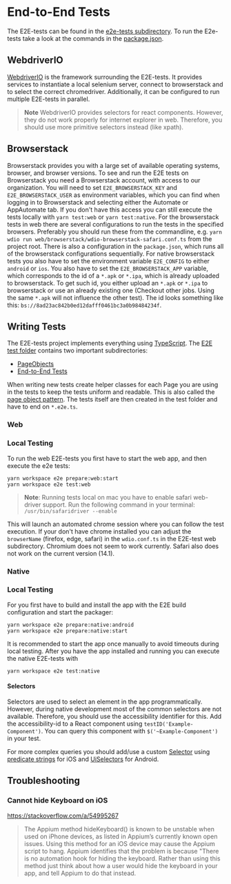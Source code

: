 # End-to-End Tests

The E2E-tests can be found in the [e2e-tests subdirectory](../e2e-tests).
To run the E2e-tests take a look at the commands in the [package.json](../e2e-tests/package.json).

## WebdriverIO

[WebdriverIO](https://webdriver.io/) is the framework surrounding the E2E-tests. It provides services to instantiate a local selenium server, connect to browserstack and to select the correct chromedriver. Additionally, it can be configured to run multiple E2E-tests in parallel.

> **Note**
> WebdriverIO provides selectors for react components. However, they do not work properly for internet explorer in web. Therefore, you should use more primitive selectors instead (like xpath).

## Browserstack

Browserstack provides you with a large set of available operating systems, browser, and browser versions.
To see and run the E2E tests on Browserstack you need a Browserstack account, with access to our organization.
You will need to set `E2E_BROWSERSTACK_KEY` and `E2E_BROWSERSTACK_USER` as environment variables, which you can find when logging in to Browserstack and selecting either the Automate or AppAutomate tab.
If you don't have this access you can still execute the tests locally with `yarn test:web` or `yarn test:native`.
For the browserstack tests in web there are several configurations to run the tests in the specified browsers. Preferably you should run these from the commandline, e.g. `yarn wdio run web/browserstack/wdio-browserstack-safari.conf.ts` from the project root. There is also a configuration in the `package.json`, which runs all of the browserstack configurations sequentially.
For native browserstack tests you also have to set the environment variable `E2E_CONFIG` to either `android` or `ios`.
You also have to set the `E2E_BROWSERSTACK_APP` variable, which corresponds to the id of a `*.apk` or `*.ipa`, which is already uploaded to browserstack.
To get such id, you either upload an `*.apk` or `*.ipa` to browserstack or use an already existing one (Checkout other jobs. Using the same `*.apk` will not influence the other test). The id looks something like this: `bs://8ad23ac842b0ed12dafff0461bc3a0b98484234f`.

## Writing Tests

The E2E-tests project implements everything using [TypeScript](https://www.typescriptlang.org/).
The [E2E test folder](../e2e-tests/web/test) contains two important subdirectories:

- [PageObjects](../e2e-tests/web/test/pageobjects)
- [End-to-End Tests](../e2e-tests/web/test/specs)

When writing new tests create helper classes for each Page you are using in the tests to keep the tests uniform and readable. This is also called the [page object pattern](https://webdriver.io/docs/pageobjects/).
The tests itself are then created in the test folder and have to end on `*.e2e.ts`.

### Web

### Local Testing

To run the web E2E-tests you first have to start the web app, and then execute the e2e tests:

```
yarn workspace e2e prepare:web:start
yarn workspace e2e test:web
```

> **Note**: Running tests local on mac you have to enable safari web-driver support.
> Run the following command in your terminal:
> `/usr/bin/safaridriver --enable`

This will launch an automated chrome session where you can follow the test execution. If your don't have chrome installed you can adjust the `browserName` (firefox, edge, safari) in the `wdio.conf.ts` in the E2E-test web subdirectory. Chromium does not seem to work currently. Safari also does not work on the current version (14.1).

### Native

### Local Testing

For you first have to build and install the app with the E2E build configuration and start the packager:

```
yarn workspace e2e prepare:native:android
yarn workspace e2e prepare:native:start
```

It is recommended to start the app once manually to avoid timeouts during local testing. After you have the app installed and running you can execute the native E2E-tests with

```
yarn workspace e2e test:native
```

#### Selectors

Selectors are used to select an element in the app programmatically.
However, during native development most of the common selectors are not available.
Therefore, you should use the accessibility identifier for this.
Add the accessibility-id to a React component using `testID('Example-Component')`. You can query this component with `$('~Example-Component')` in your test.

For more complex queries you should add/use a custom [Selector]('../e2e/native/Selector.ts) using [predicate strings](https://github.com/facebookarchive/WebDriverAgent/wiki/Predicate-Queries-Construction-Rules) for iOS and [UiSelectors](https://developer.android.com/reference/androidx/test/uiautomator/UiSelector) for Android.

## Troubleshooting

### Cannot hide Keyboard on iOS

https://stackoverflow.com/a/54995267

> The Appium method hideKeyboard() is known to be unstable when used on iPhone devices, as listed in Appium’s currently known open issues. Using this method for an iOS device may cause the Appium script to hang. Appium identifies that the problem is because "There is no automation hook for hiding the keyboard. Rather than using this method just think about how a user would hide the keyboard in your app, and tell Appium to do that instead.
